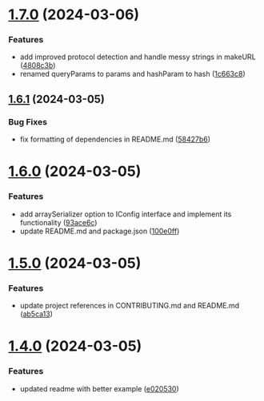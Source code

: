 # [1.7.0](https://github.com/TheNaubit/make-url/compare/v1.6.1...v1.7.0) (2024-03-06)


### Features

* add improved protocol detection and handle messy strings in makeURL ([4808c3b](https://github.com/TheNaubit/make-url/commit/4808c3b6c8c282f696bf773378d25e8307cc32a5))
* renamed queryParams to params and hashParam to hash ([1c663c8](https://github.com/TheNaubit/make-url/commit/1c663c8dbab84d98db8983acea566da722fe0b83))



## [1.6.1](https://github.com/TheNaubit/make-url/compare/v1.6.0...v1.6.1) (2024-03-05)


### Bug Fixes

* fix formatting of dependencies in README.md ([58427b6](https://github.com/TheNaubit/make-url/commit/58427b6f17a6075ea3f2be01fe5ebbe9ba6386ce))



# [1.6.0](https://github.com/TheNaubit/make-url/compare/v1.5.0...v1.6.0) (2024-03-05)


### Features

* add arraySerializer option to IConfig interface and implement its functionality ([93ace6c](https://github.com/TheNaubit/make-url/commit/93ace6c961e01b57227358742f9e7384f0d811c6))
* update README.md and package.json ([100e0ff](https://github.com/TheNaubit/make-url/commit/100e0ff517c73cc039865b24ec39b51d703317aa))



# [1.5.0](https://github.com/TheNaubit/make-url/compare/v1.4.0...v1.5.0) (2024-03-05)


### Features

* update project references in CONTRIBUTING.md and README.md ([ab5ca13](https://github.com/TheNaubit/make-url/commit/ab5ca13a3eefbb955a677682e8818760c65c0529))



# [1.4.0](https://github.com/TheNaubit/make-url/compare/v1.3.1...v1.4.0) (2024-03-05)


### Features

* updated readme with better example ([e020530](https://github.com/TheNaubit/make-url/commit/e020530ec3e1bebbac91bde28e5c9436b3a5c5ec))




